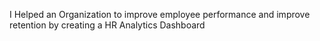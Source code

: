 I Helped an Organization to improve employee performance and improve retention by creating a HR Analytics Dashboard
